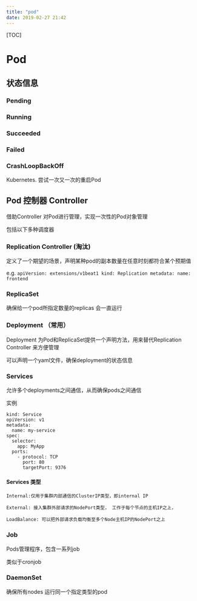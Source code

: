 ```yaml
---
title: "pod"
date: 2019-02-27 21:42
---
```



[TOC]



# Pod

## 状态信息

### Pending



### Running



### Succeeded



### Failed



### CrashLoopBackOff

Kubernetes. 尝试一次又一次的重启Pod





## Pod 控制器 Controller

借助Controller 对Pod进行管理，实现一次性的Pod对象管理

包括以下多种调度器



### Replication Controller (淘汰)

定义了一个期望的场景，声明某种pod的副本数量在任意时刻都符合某个预期值

e.g. `apiVersion: extensions/v1beat1 kind: Replication metadata: name: frontend `



### ReplicaSet

确保给一个pod所指定数量的replicas 会一直运行





### Deployment （常用）

Deployment 为Pod和ReplicaSet提供一个声明方法，用来替代Replication Controller 来方便管理

可以声明一个yaml文件，确保deployment的状态信息



### Services

允许多个deployments之间通信，从而确保pods之间通信



实例

```
kind: Service
opiVersion: v1
metadata:
  name: my-service
spec:
  selector:
    app: MyApp
  ports:
    - protocol: TCP
      port: 80
      targetPort: 9376
```



#### Services 类型

```
Internal:仅用于集群内部通信的ClusterIP类型，即internal IP

External: 接入集群外部请求的NodePort类型， 工作于每个节点的主机IP之上，

LoadBalance: 可以把外部请求负载均衡至多个Node主机IP的NodePort之上
```



### Job

Pods管理程序，包含一系列job

类似于cronjob



### DaemonSet

确保所有nodes 运行同一个指定类型的pod
